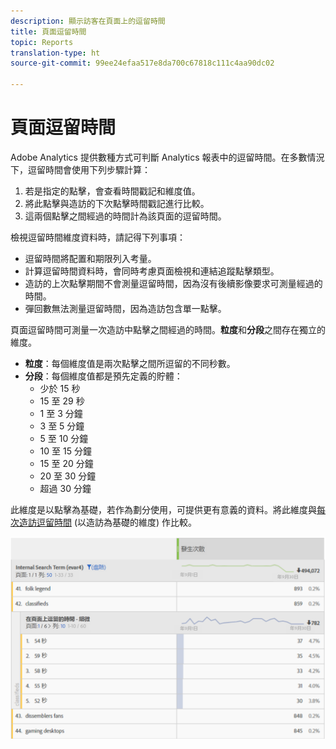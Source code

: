 ```yaml
---
description: 顯示訪客在頁面上的逗留時間
title: 頁面逗留時間
topic: Reports
translation-type: ht
source-git-commit: 99ee24efaa517e8da700c67818c111c4aa90dc02

---
```



# 頁面逗留時間

Adobe Analytics 提供數種方式可判斷 Analytics 報表中的逗留時間。在多數情況下，逗留時間會使用下列步驟計算：

1. 若是指定的點擊，會查看時間戳記和維度值。
2. 將此點擊與造訪的下次點擊時間戳記進行比較。
3. 這兩個點擊之間經過的時間計為該頁面的逗留時間。

檢視逗留時間維度資料時，請記得下列事項：

* 逗留時間將配置和期限列入考量。
* 計算逗留時間資料時，會同時考慮頁面檢視和連結追蹤點擊類型。
* 造訪的上次點擊期間不會測量逗留時間，因為沒有後續影像要求可測量經過的時間。
* 彈回數無法測量逗留時間，因為造訪包含單一點擊。

頁面逗留時間可測量一次造訪中點擊之間經過的時間。**粒度**&#x200B;和&#x200B;**分段**&#x200B;之間存在獨立的維度。

* **粒度**：每個維度值是兩次點擊之間所逗留的不同秒數。
* **分段**：每個維度值都是預先定義的貯體：
   * 少於 15 秒
   * 15 至 29 秒
   * 1 至 3 分鐘
   * 3 至 5 分鐘
   * 5 至 10 分鐘
   * 10 至 15 分鐘
   * 15 至 20 分鐘
   * 20 至 30 分鐘
   * 超過 30 分鐘

此維度是以點擊為基礎，若作為劃分使用，可提供更有意義的資料。將此維度與[每次造訪逗留時間](reports-time-spent-per-visit.md) (以造訪為基礎的維度) 作比較。

![逗留時間](/help/components/c-variables/c-metrics/assets/time-spent1.png)
